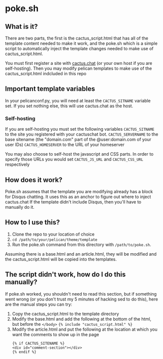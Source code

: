 # poke.sh

## What is it?
There are two parts, the first is the cactus_script.html that has all of the template content needed to make it work, and the poke.sh which is a simple script to automatically inject the template changes needed to make use of cactus_script.html.

You must first register a site with [cactus.chat](https://cactus.chat) (or your own host if you are self-hosting).  Then you may modify pelican templates to make use of the cactus_script.html indcluded in this repo

## Important template variables

In your pelicanconf.py, you will need at least the `CACTUS_SITNAME` variable set.  If you set nothing else, this will use cactus.chat as the host.

### Self-hosting

If you are self-hosting you must set the following variables
`CACTUS_SITNAME` to the site you registered with your cactuschat bot.
`CACTUS_SERVERNAME` to the base sitename (the "domain.com" part of the @user:domain.com of your user IDs)
`CACTUS_HOMESERVER` to the URL of your homeserver

You may also choose to self-host the javascript and CSS parts.  In order to specify those URLs you would set `CACTUS_JS_URL` and `CACTUS_CSS_URL` respectively

## How does it work?

Poke.sh assumes that the template you are modifying already has a block for Disqus chatting.  It uses this as an anchor to figure out where to inject cactus.chat
If the template didn't include Disqus, then you'll have to manually do it.

## How to I use this?
1. Clone the repo to your location of choice
2. `cd /path/to/your/pelican/theme/template`
3. Run the poke.sh command from this directory with `/path/to/poke.sh`.

Assuming there is a base.html and an article.html, they will be modified and the cactus_script.html will be copied into the templates.

## The script didn't work, how do I do this manually?
If poke.sh worked, you shouldn't need to read this section, but if something went wrong (or you don't trust my 5 minutes of hacking sed to do this), here are the manual steps you can try:

1. Copy the cactus_script.html to the template directory
2. Modify the base.html and add the following at the bottom of the html, but before the `</body>`
    `{% include "cactus_script.html" %}`
3. Modify the article.html and put the following at the location at which you want the comments to show up in the page
    ```
    {% if CACTUS_SITENAME %}
	<div id="comment-section"></div>
    {% endif %}
    ```
